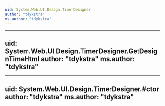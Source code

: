 ```yaml
---
uid: System.Web.UI.Design.TimerDesigner
author: "tdykstra"
ms.author: "tdykstra"
---
```


---
uid: System.Web.UI.Design.TimerDesigner.GetDesignTimeHtml
author: "tdykstra"
ms.author: "tdykstra"
---

---
uid: System.Web.UI.Design.TimerDesigner.#ctor
author: "tdykstra"
ms.author: "tdykstra"
---
